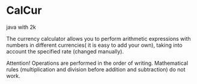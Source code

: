 # CalCur
java with 2k

The currency calculator allows you to perform arithmetic expressions with numbers in different currencies( it is easy to add your own), taking into account the specified rate (changed manually).

Attention! Operations are performed in the order of writing. Mathematical rules (multiplication and division before addition and subtraction) do not work.
